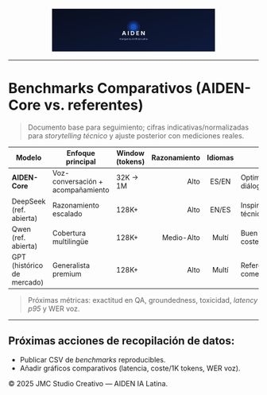 <p align="center">
  <img src="./aiden-cover.svg" width="65%" alt="AIDEN — Inteligencia Artificial Latina" />
</p>

---


# Benchmarks Comparativos (AIDEN-Core vs. referentes)

> Documento base para seguimiento; cifras indicativas/normalizadas para *storytelling técnico* y ajuste posterior con mediciones reales.

| Modelo                     | Enfoque principal                    | Window (tokens) | Razonamiento | Idiomas | Notas |
|---------------------------|--------------------------------------|-----------------|-------------:|:-------:|-------|
| **AIDEN-Core**            | Voz-conversación + acompañamiento    | 32K → 1M        | Alto         | ES/EN   | Optimizado para diálogo latino |
| DeepSeek (ref. abierta)   | Razonamiento escalado                | 128K+           | Alto         | EN/ES   | Inspiración técnica |
| Qwen (ref. abierta)       | Cobertura multilingüe                | 128K+           | Medio-Alto   | Multí   | Buen balance coste/rendimiento |
| GPT (histórico de mercado)| Generalista premium                  | 128K+           | Alto         | Multí   | Referente comercial |

> Próximas métricas: exactitud en QA, groundedness, toxicidad, *latency p95* y WER voz.

---

## Próximas acciones de recopilación de datos:
- Publicar CSV de *benchmarks* reproducibles.  
- Añadir gráficos comparativos (latencia, coste/1K tokens, WER voz).

© 2025 JMC Studio Creativo — AIDEN IA Latina.
